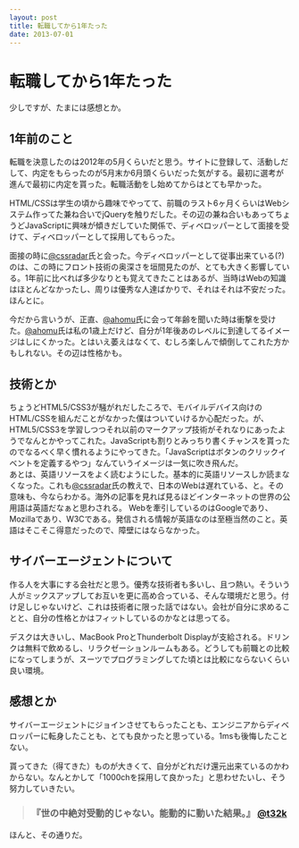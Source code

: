 ```yaml
---
layout: post
title: 転職してから1年たった
date: 2013-07-01
---
```


# 転職してから1年たった

少しですが、たまには感想とか。

## 1年前のこと

転職を決意したのは2012年の5月くらいだと思う。サイトに登録して、活動しだして、内定をもらったのが5月末か6月頭くらいだった気がする。最初に選考が進んで最初に内定を貰った。転職活動をし始めてからはとても早かった。

HTML/CSSは学生の頃から趣味でやってて、前職のラスト6ヶ月くらいはWebシステム作ってた兼ね合いでjQueryを触りだした。その辺の兼ね合いもあってちょうどJavaScriptに興味が傾きだしていた関係で、ディベロッパーとして面接を受けて、ディベロッパーとして採用してもらった。

面接の時に[@cssradar](http://twitter.com/cssradar)氏と会った。今ディベロッパーとして従事出来ている(?)のは、この時にフロント技術の奥深さを垣間見たのが、とても大きく影響している。1年前に比べれば多少なりとも覚えてきたことはあるが、当時はWebの知識はほとんどなかったし、周りは優秀な人達ばかりで、それはそれは不安だった。ほんとに。  

今だから言いうが、正直、[@ahomu](https://twitter.com/ahomu)氏に会って年齢を聞いた時は衝撃を受けた。[@ahomu](https://twitter.com/ahomu)氏は私の1歳上だけど、自分が1年後あのレベルに到達してるイメージはしにくかった。とはいえ萎えはなくて、むしろ楽しんで傾倒してこれた方かもしれない。その辺は性格かも。

## 技術とか

ちょうどHTML5/CSS3が騒がれだしたころで、モバイルデバイス向けのHTML/CSSを組んだことがなかった僕はついていけるか心配だった。が、HTML5/CSS3を学習しつつそれ以前のマークアップ技術がそれなりにあったようでなんとかやってこれた。JavaScriptも割りとみっちり書くチャンスを貰ったのでなるべく早く慣れるようにやってきた。「JavaScriptはボタンのクリックイベントを定義するやつ」なんていうイメージは一気に吹き飛んだ。
　  
あとは、英語リソースをよく読むようにした。基本的に英語リソースしか読まなくなった。これも[@cssradar](http://twitter.com/cssradar)氏の教えで、日本のWebは遅れている、と。その意味も、今ならわかる。海外の記事を見れば見るほどインターネットの世界の公用語は英語だなぁと思わされる。
Webを牽引しているのはGoogleであり、Mozillaであり、W3Cである。発信される情報が英語なのは至極当然のこと。英語はそこそこ得意だったので、障壁にはならなかった。

## サイバーエージェントについて

作る人を大事にする会社だと思う。優秀な技術者も多いし、且つ熱い。そういう人がミックスアップしてお互いを更に高め合っている、そんな環境だと思う。付け足しじゃないけど、これは技術者に限った話ではない。会社が自分に求めることと、自分の性格とかはフィットしているのかなとは思ってる。

デスクは大きいし、MacBook ProとThunderbolt Displayが支給される。ドリンクは無料で飲めるし、リラクゼーションルームもある。どうしても前職との比較になってしまうが、スーツでプログラミングしてた頃とは比較にならないくらい良い環境。

## 感想とか

サイバーエージェントにジョインさせてもらったことも、エンジニアからディベロッパーに転身したことも、とても良かったと思っている。1msも後悔したことない。

貰ってきた（得てきた）ものが大きくて、自分がどれだけ還元出来ているのかわからない。なんとかして「1000chを採用して良かった」と思わせたいし、そう努力していきたい。

> ### 『世の中絶対受動的じゃない。能動的に動いた結果。』 [@t32k](https://twitter.com/t32k)

ほんと、その通りだ。
